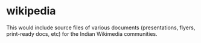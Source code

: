 wikipedia
=========

This would include source files of various documents (presentations, flyers, print-ready docs, etc) for the Indian Wikimedia communities.